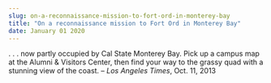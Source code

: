 ```yaml
---
slug: on-a-reconnaissance-mission-to-fort-ord-in-monterey-bay
title: "On a reconnaissance mission to Fort Ord in Monterey Bay"
date: January 01 2020
---
```


 
<p>
  . . . now partly occupied by Cal State Monterey Bay. Pick up a campus map at
  the Alumni &amp; Visitors Center, then find your way to the grassy quad with a
  stunning view of the coast. – <em>Los Angeles Times</em>, Oct. 11, 2013
</p>
 
